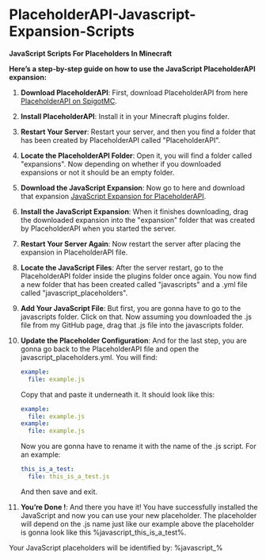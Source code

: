# PlaceholderAPI-Javascript-Expansion-Scripts
**JavaScript Scripts For Placeholders In Minecraft**

**Here’s a step-by-step guide on how to use the JavaScript PlaceholderAPI expansion:**

1. **Download PlaceholderAPI**: First, download PlaceholderAPI from here [PlaceholderAPI on SpigotMC](https://www.spigotmc.org/resources/placeholderapi.6245/).

2. **Install PlaceholderAPI**: Install it in your Minecraft plugins folder.

3. **Restart Your Server**: Restart your server, and then you find a folder that has been created by PlaceholderAPI called "PlaceholderAPI".

4. **Locate the PlaceholderAPI Folder**: Open it, you will find a folder called "expansions". Now depending on whether if you downloaded expansions or not it should be an empty folder.

5. **Download the JavaScript Expansion**: Now go to here and download that expansion [JavaScript Expansion for PlaceholderAPI](https://api.extendedclip.com/expansions/javascript/).

6. **Install the JavaScript Expansion**: When it finishes downloading, drag the downloaded expansion into the "expansion" folder that was created by PlaceholderAPI when you started the server.

7. **Restart Your Server Again**: Now restart the server after placing the expansion in PlaceholderAPI file.

8. **Locate the JavaScript Files**: After the server restart, go to the PlaceholderAPI folder inside the plugins folder once again. You now find a new folder that has been created called "javascripts" and a .yml file called "javascript_placeholders".

9. **Add Your JavaScript File**: But first, you are gonna have to go to the javascripts folder. Click on that. Now assuming you downloaded the .js file from my GitHub page, drag that .js file into the javascripts folder.

10. **Update the Placeholder Configuration**: And for the last step, you are gonna go back to the PlaceholderAPI file and open the javascript_placeholders.yml. You will find:

    ```yaml
    example:
      file: example.js
    ```

    Copy that and paste it underneath it. It should look like this:

    ```yaml
    example:
      file: example.js
    example:
      file: example.js
    ```

    Now you are gonna have to rename it with the name of the .js script. For an example:

    ```yaml
    this_is_a_test:
      file: this_is_a_test.js
    ```

    And then save and exit.

11. **You’re Done !**: And there you have it! You have successfully installed the JavaScript and now you can use your new placeholder. The placeholder will depend on the .js name just like our example above the placeholder is gonna look like this %javascript_this_is_a_test%.

Your JavaScript placeholders will be identified by: %javascript_<identifier>%
